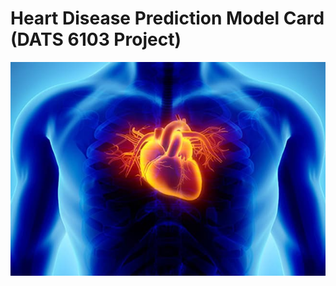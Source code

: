# Heart Disease Prediction Model Card (DATS 6103 Project)

![download](https://github.com/NickBenevento/DATS_6103_Project/blob/main/hd.jpg)
